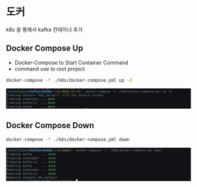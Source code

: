 # 도커

k8s 을 통해서 kafka 컨테이너 추가

## Docker Compose Up

- Docker-Compose to Start Container Command
- command use to root project

```bash
docker-compose -f ./k8s/docker-compose.yml up -d
```

![](img/도커_컴포스_업.png)

## Docker Compose Down

```bash 
docker-compose -f ./k8s/docker-compose.yml down
```

![](img/도커_컴포스_다운.png)

